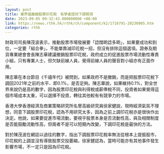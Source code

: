 ```yaml
---
layout: post
title: 業界倡撤銷股票印花稅　有學者認同下調稅項
date: 2023-09-05 09:32:43.000000000 +08:00
link: https://news.rthk.hk/rthk/ch/component/k2/1716791-20230905.htm
categories: rthk
---
```


財政司司長陳茂波表示，推動股票市場發展要「諗闊啲諗多啲」，如果要成功和到位，一定要「組合拳」，不能單靠減印花稅一招，但沒有排除這個選項。證券及期貨專業總會會長陳志華建議撤銷股票印花稅，政府成立的促進股票市場流動性專責小組，只有專業人士，但欠缺前線人員，覺得前線人員的聲音對小組亦有正面作用。

陳志華在本台節目《千禧年代》被問到，如果政府不是撤銷，而是把股票印花稅下調回2021年之前的水平、即0.1%，是否足夠。陳志華說，如果維持0.1%，對全世界來說仍是高的數字，因為股票印花稅與利得稅或薪俸稅不同，投資者如果覺得這個市場成本太重，可以選擇不投資，轉往其他較有有競爭力的市場。

香港大學香港經濟及商業策略研究所名譽高級研究員徐家健說，現時經濟氣氛不理想，同意下調股票印花稅，認為不用研究太多，因為之前上調印花稅亦是很快作出決定。他說，如果要促進市場流動，要視乎股票本身是否流動性高，與及相關制度是否能鼓勵流動性高，但兩者不是可以短期內改變，下調印花稅是最快的方法。

對於陳茂波在網誌以過往的數字，指出下調股票印花稅率無法從根本上提振股市，印花稅的上調並沒有導致股票交投萎縮，徐家健認為，當時可能亦有其他事件發生影響市場，不一定只是因為印花稅。
